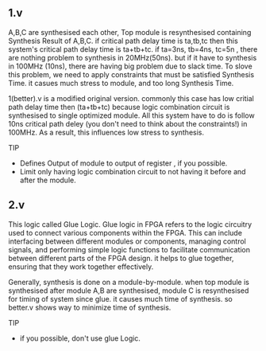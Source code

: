 ## 1.v

A,B,C are synthesised each other, Top module is resynthesised containing Synthesis Result of A,B,C. if critical path delay time is ta,tb,tc then this system's critical path delay time is ta+tb+tc. if ta=3ns, tb=4ns, tc=5n , there are nothing problem to synthesis in 20MHz(50ns). but if it have to synthesis in 100MHz (10ns), there are having big problem due to slack time. To slove this problem, we need to apply constraints that must be satisfied Synthesis Time. it casues much stress to module, and too long Synthesis Time.

1(better).v is a modified original version. commonly this case has low critial path delay time then (ta+tb+tc) because logic combination circuit is synthesised to single optimized module. All this system have to do is follow 10ns critical path deley (you don't need to think about the constraints!) in 100MHz. As a result, this influences low stress to synthesis. 

TIP
- Defines Output of module to output of register , if you possible.
- Limit only having logic combination circuit to not having it before and after the module.

## 2.v

This logic called Glue Logic. Glue logic in FPGA refers to the logic circuitry used to connect various components within the FPGA. This can include interfacing between different modules or components, managing control signals, and performing simple logic functions to facilitate communication between different parts of the FPGA design. it helps to glue together, ensuring that they work together effectively.

Generally, synthesis is done on a module-by-module. when top module is synthesised after module A,B are synthesised, module C is resynthesised for timing of system since glue. it causes much time of synthesis. so better.v shows way to minimize time of synthesis.

TIP
- if you possible, don't use glue Logic.